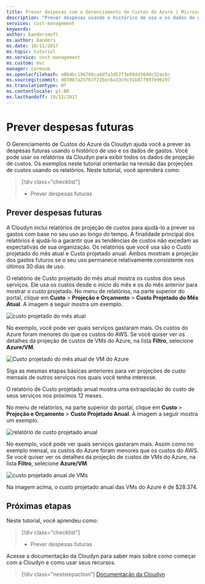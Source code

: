```yaml
---
title: Prever despesas com o Gerenciamento de Custos do Azure | Microsoft Docs
description: "Prever despesas usando o histórico de uso e os dados de gastos."
services: cost-management
keywords: 
author: bandersmsft
ms.author: banders
ms.date: 10/11/2017
ms.topic: tutorial
ms.service: cost-management
ms.custom: mvc
manager: carmonm
ms.openlocfilehash: e0b4bc196786ca4dfa3d57f3e89dd36ddc32acbc
ms.sourcegitcommit: d03907a25fb7f22bec6a33c9c91b877897e96197
ms.translationtype: HT
ms.contentlocale: pt-BR
ms.lasthandoff: 10/12/2017
---
```

# <a name="forecast-future-spending"></a>Prever despesas futuras

O Gerenciamento de Custos do Azure da Cloudyn ajuda você a prever as despesas futuras usando o histórico de uso e os dados de gastos. Você pode usar os relatórios da Cloudyn para exibir todos os dados de projeção de custos. Os exemplos neste tutorial orientarão na revisão das projeções de custos usando os relatórios. Neste tutorial, você aprenderá como:

> [!div class="checklist"]
> * Prever despesas futuras

## <a name="forecast-future-spending"></a>Prever despesas futuras

A Cloudyn inclui relatórios de projeção de custos para ajudá-lo a prever os gastos com base no seu uso ao longo do tempo. A finalidade principal dos relatórios é ajudá-lo a garantir que as tendências de custos não excedam as expectativas de sua organização. Os relatórios que você usa são o Custo projetado do mês atual e Custo projetado anual. Ambos mostram a projeção dos gastos futuros se o seu uso permanece relativamente consistente nos últimos 30 dias de uso.

O relatório de Custo projetado do mês atual mostra os custos dos seus serviços. Ele usa os custos desde o início do mês e os do mês anterior para mostrar o custo projetado. No menu de relatórios, na parte superior do portal, clique em **Custo** > **Projeção e Orçamento** > **Custo Projetado do Mês Atual**. A imagem a seguir mostra um exemplo.

![custo projetado do mês atual](./media/tutorial-forecast-spending/project-month01.png)

No exemplo, você pode ver quais serviços gastaram mais. Os custos do Azure foram menores do que os custos do AWS. Se você quiser ver os detalhes da projeção de custos de VMs do Azure, na lista **Filtro**, selecione **Azure/VM**.

![Custo projetado do mês atual de VM do Azure](./media/tutorial-forecast-spending/project-month02.png)

Siga as mesmas etapas básicas anteriores para ver projeções de custo mensais de outros serviços nos quais você tenha interesse.

O relatório de Custo projetado anual mostra uma extrapolação do custo de seus serviços nos próximos 12 meses.

No menu de relatórios, na parte superior do portal, clique em **Custo** > **Projeção e Orçamento** > **Custo Projetado Anual**. A imagem a seguir mostra um exemplo.

![relatório de custo projetado anual](./media/tutorial-forecast-spending/project-annual01.png)

No exemplo, você pode ver quais serviços gastaram mais. Assim como no exemplo mensal, os custos do Azure foram menores que os custos do AWS. Se você quiser ver os detalhes da projeção de custos de VMs do Azure, na lista **Filtro**, selecione **Azure/VM**.

![custo projetado anual de VMs](./media/tutorial-forecast-spending/project-annual02.png)

Na imagem acima, o custo projetado anual das VMs do Azure é de $28.374.

## <a name="next-steps"></a>Próximas etapas

Neste tutorial, você aprendeu como:

> [!div class="checklist"]
> * Prever despesas futuras


Acesse a documentação da Cloudyn para saber mais sobre como começar com a Cloudyn e como usar seus recursos.

> [!div class="nextstepaction"]
> [Documentação da Cloudyn](https://support.cloudyn.com/hc/)
